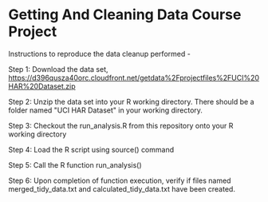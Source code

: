 # Getting And Cleaning Data Course Project

Instructions to reproduce the data cleanup performed - 

Step 1: Download the data set, https://d396qusza40orc.cloudfront.net/getdata%2Fprojectfiles%2FUCI%20HAR%20Dataset.zip

Step 2: Unzip the data set into your R working directory. There should be a folder named "UCI HAR Dataset" in your working directory.

Step 3: Checkout the run_analysis.R from this repository onto your R working directory

Step 4: Load the R script using source() command

Step 5: Call the R function run_analysis() 

Step 6: Upon completion of function execution, verify if files named merged_tidy_data.txt and calculated_tidy_data.txt have been created.
